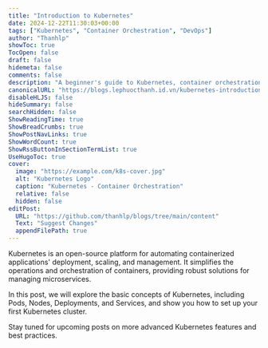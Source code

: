 ```yaml
---
title: "Introduction to Kubernetes"
date: 2024-12-22T11:30:03+00:00
tags: ["Kubernetes", "Container Orchestration", "DevOps"]
author: "Thanhlp"
showToc: true
TocOpen: false
draft: false
hidemeta: false
comments: false
description: "A beginner's guide to Kubernetes, container orchestration, and how to get started."
canonicalURL: "https://blogs.lephuocthanh.id.vn/kubernetes-introduction"
disableHLJS: false
hideSummary: false
searchHidden: false
ShowReadingTime: true
ShowBreadCrumbs: true
ShowPostNavLinks: true
ShowWordCount: true
ShowRssButtonInSectionTermList: true
UseHugoToc: true
cover:
  image: "https://example.com/k8s-cover.jpg"
  alt: "Kubernetes Logo"
  caption: "Kubernetes - Container Orchestration"
  relative: false
  hidden: false
editPost:
  URL: "https://github.com/thanhlp/blogs/tree/main/content"
  Text: "Suggest Changes"
  appendFilePath: true
---
```


Kubernetes is an open-source platform for automating containerized applications' deployment, scaling, and management. It simplifies the operations and orchestration of containers, providing robust solutions for managing microservices.

In this post, we will explore the basic concepts of Kubernetes, including Pods, Nodes, Deployments, and Services, and show you how to set up your first Kubernetes cluster.

Stay tuned for upcoming posts on more advanced Kubernetes features and best practices.
